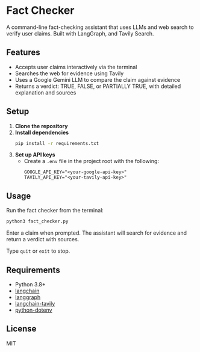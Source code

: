 # Fact Checker

A command-line fact-checking assistant that uses LLMs and web search to verify user claims. Built with LangGraph, and Tavily Search.

## Features

- Accepts user claims interactively via the terminal
- Searches the web for evidence using Tavily
- Uses a Google Gemini LLM to compare the claim against evidence
- Returns a verdict: TRUE, FALSE, or PARTIALLY TRUE, with detailed explanation and sources

## Setup

1. **Clone the repository**
2. **Install dependencies**
   ```bash
   pip install -r requirements.txt
   ```
3. **Set up API keys**
   - Create a `.env` file in the project root with the following:
     ```env
     GOOGLE_API_KEY="<your-google-api-key>"
     TAVILY_API_KEY="<your-tavily-api-key>"
     ```

## Usage

Run the fact checker from the terminal:

```bash
python3 fact_checker.py
```

Enter a claim when prompted. The assistant will search for evidence and return a verdict with sources.

Type `quit` or `exit` to stop.

## Requirements

- Python 3.8+
- [langchain](https://python.langchain.com/)
- [langgraph](https://github.com/langchain-ai/langgraph)
- [langchain-tavily](https://github.com/tavily/langchain-tavily)
- [python-dotenv](https://pypi.org/project/python-dotenv/)

## License

MIT
